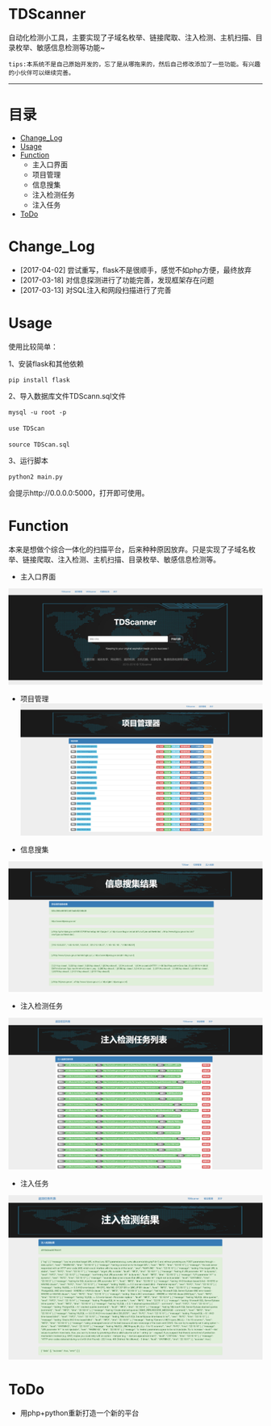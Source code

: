 # TDScanner
自动化检测小工具，主要实现了子域名枚举、链接爬取、注入检测、主机扫描、目录枚举、敏感信息检测等功能~

```
tips:本系统不是自己原始开发的，忘了是从哪拖来的，然后自己修改添加了一些功能。有兴趣的小伙伴可以继续完善。
```

****

# 目录
* [Change_Log](#Change_Log)
* [Usage](#Usage)
* [Function](#Function)
    * 主入口界面
    * 项目管理
    * 信息搜集
    * 注入检测任务
    * 注入任务
* [ToDo](#ToDo)
    
    
# Change_Log

- [2017-04-02] 尝试重写，flask不是很顺手，感觉不如php方便，最终放弃
- [2017-03-18] 对信息探测进行了功能完善，发现框架存在问题
- [2017-03-13] 对SQL注入和网段扫描进行了完善
  
# Usage

使用比较简单：

1、安装flask和其他依赖

```
pip install flask

```

2、导入数据库文件TDScann.sql文件

```
mysql -u root -p

use TDScan

source TDScan.sql

```

3、运行脚本

```
python2 main.py
```

会提示http://0.0.0.0:5000，打开即可使用。

# Function

本来是想做个综合一体化的扫描平台，后来种种原因放弃。只是实现了子域名枚举、链接爬取、注入检测、主机扫描、目录枚举、敏感信息检测等。

- 主入口界面

![pic](pic1.png)

- 项目管理
![pic](pic2.png)

- 信息搜集

![pic](pic3.png)

- 注入检测任务

![pic](pic4.png)

- 注入任务

![pic](pic5.png)


# ToDo

- 用php+python重新打造一个新的平台




